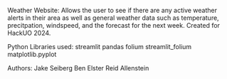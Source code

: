 Weather Website:
  Allows the user to see if there are any active weather alerts in their area as well as general weather data such as
  temperature, precitpation, windspeed, and the forecast for the next week. Created for HackUO 2024.

Python Libraries used:
  streamlit
  pandas
  folium
  streamlit_folium
  matplotlib.pyplot

  Authors:
    Jake Seiberg
    Ben Elster
    Reid Allenstein
